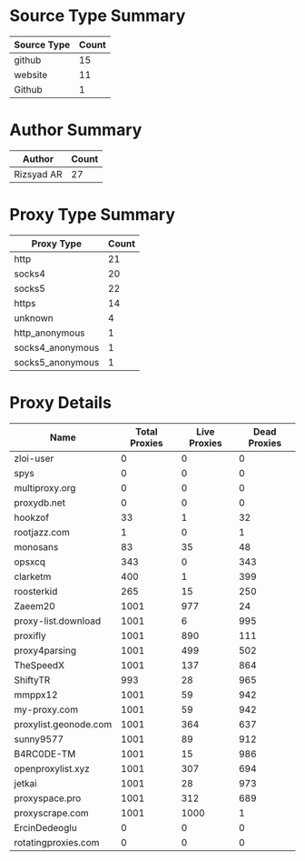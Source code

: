 # Source Type Summary

| Source Type | Count |
|-------------|-------|
| github | 15 |
| website | 11 |
| Github | 1 |


# Author Summary

| Author | Count |
|--------|-------|
| Rizsyad AR | 27 |


# Proxy Type Summary

| Proxy Type | Count |
|------------|-------|
| http | 21 |
| socks4 | 20 |
| socks5 | 22 |
| https | 14 |
| unknown | 4 |
| http_anonymous | 1 |
| socks4_anonymous | 1 |
| socks5_anonymous | 1 |


# Proxy Details

| Name | Total Proxies | Live Proxies | Dead Proxies |
|------|---------------|--------------|---------------|
| zloi-user | 0 | 0 | 0 |
| spys | 0 | 0 | 0 |
| multiproxy.org | 0 | 0 | 0 |
| proxydb.net | 0 | 0 | 0 |
| hookzof | 33 | 1 | 32 |
| rootjazz.com | 1 | 0 | 1 |
| monosans | 83 | 35 | 48 |
| opsxcq | 343 | 0 | 343 |
| clarketm | 400 | 1 | 399 |
| roosterkid | 265 | 15 | 250 |
| Zaeem20 | 1001 | 977 | 24 |
| proxy-list.download | 1001 | 6 | 995 |
| proxifly | 1001 | 890 | 111 |
| proxy4parsing | 1001 | 499 | 502 |
| TheSpeedX | 1001 | 137 | 864 |
| ShiftyTR | 993 | 28 | 965 |
| mmppx12 | 1001 | 59 | 942 |
| my-proxy.com | 1001 | 59 | 942 |
| proxylist.geonode.com | 1001 | 364 | 637 |
| sunny9577 | 1001 | 89 | 912 |
| B4RC0DE-TM | 1001 | 15 | 986 |
| openproxylist.xyz | 1001 | 307 | 694 |
| jetkai | 1001 | 28 | 973 |
| proxyspace.pro | 1001 | 312 | 689 |
| proxyscrape.com | 1001 | 1000 | 1 |
| ErcinDedeoglu | 0 | 0 | 0 |
| rotatingproxies.com | 0 | 0 | 0 |
